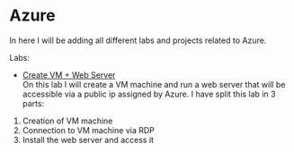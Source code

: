 # Azure

In here I will be adding all different labs and projects related to Azure.

Labs:
- [Create VM + Web Server](https://github.com/DanielDominguezBender/Azure/tree/main/Create%20VM%20%2B%20Webserver)<br>
On this lab I will create a VM machine and run a web server that will be accessible via a public ip assigned by Azure. I have split this lab in 3 parts:<br>
1. Creation of VM machine<br>
2. Connection to VM machine via RDP<br>
3. Install the web server and access it<br><br>
